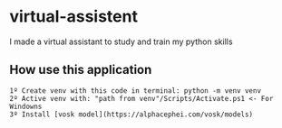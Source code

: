 # virtual-assistent
 I made a virtual assistant to study and train my python skills

## How use this application
    1º Create venv with this code in terminal: python -m venv venv
    2º Active venv with: "path from venv"/Scripts/Activate.ps1 <- For Windowns
    3º Install [vosk model](https://alphacephei.com/vosk/models)

